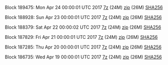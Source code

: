 Block 189475: Mon Apr 24 00:00:01 UTC 2017 [7z](https://transfer.sh/XTmkj/bootstrap.dat.20170424.7z) (24M) [zip](https://transfer.sh/a0zx6/bootstrap.dat.20170424.zip) (26M) [SHA256](https://transfer.sh/UH49X/sha256.txt)

Block 188928: Sun Apr 23 00:00:01 UTC 2017 [7z](https://transfer.sh/f3b8Q/bootstrap.dat.20170423.7z) (24M) [zip](https://transfer.sh/uQPcX/bootstrap.dat.20170423.zip) (26M) [SHA256](https://transfer.sh/HUjJs/sha256.txt)

Block 188379: Sat Apr 22 00:00:02 UTC 2017 [7z](https://transfer.sh/ijDq9/bootstrap.dat.20170422.7z) (24M) [zip](https://transfer.sh/kD7bk/bootstrap.dat.20170422.zip) (26M) [SHA256](https://transfer.sh/5cIiX/sha256.txt)

Block 187829: Fri Apr 21 00:00:01 UTC 2017 [7z](https://transfer.sh/REjcn/bootstrap.dat.20170421.7z) (24M) [zip](https://transfer.sh/ilsgq/bootstrap.dat.20170421.zip) (26M) [SHA256](https://transfer.sh/peSy4/sha256.txt)

Block 187285: Thu Apr 20 00:00:01 UTC 2017 [7z](https://transfer.sh/mhoIM/bootstrap.dat.20170420.7z) (24M) [zip](https://transfer.sh/ROsTf/bootstrap.dat.20170420.zip) (26M) [SHA256](https://transfer.sh/3Glma/sha256.txt)

Block 186735: Wed Apr 19 00:00:01 UTC 2017 [7z](https://transfer.sh/bkGM8/bootstrap.dat.20170419.7z) (24M) [zip](https://transfer.sh/khqbx/bootstrap.dat.20170419.zip) (26M) [SHA256](https://transfer.sh/qaNRX/sha256.txt)
